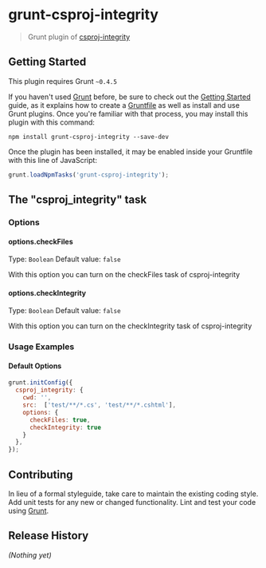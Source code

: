 # grunt-csproj-integrity

> Grunt plugin of [csproj-integrity](https://github.com/mantovanig/csproj-integrity)

## Getting Started
This plugin requires Grunt `~0.4.5`

If you haven't used [Grunt](http://gruntjs.com/) before, be sure to check out the [Getting Started](http://gruntjs.com/getting-started) guide, as it explains how to create a [Gruntfile](http://gruntjs.com/sample-gruntfile) as well as install and use Grunt plugins. Once you're familiar with that process, you may install this plugin with this command:

```shell
npm install grunt-csproj-integrity --save-dev
```

Once the plugin has been installed, it may be enabled inside your Gruntfile with this line of JavaScript:

```js
grunt.loadNpmTasks('grunt-csproj-integrity');
```

## The "csproj_integrity" task


### Options

#### options.checkFiles
Type: `Boolean`
Default value: `false`

With this option you can turn on the checkFiles task of csproj-integrity

#### options.checkIntegrity
Type: `Boolean`
Default value: `false`

With this option you can turn on the checkIntegrity task of csproj-integrity

### Usage Examples

#### Default Options

```js
grunt.initConfig({
  csproj_integrity: {
    cwd: '',
    src:  ['test/**/*.cs', 'test/**/*.cshtml'],
    options: {
      checkFiles: true,
      checkIntegrity: true
    }
  },
});
```


## Contributing
In lieu of a formal styleguide, take care to maintain the existing coding style. Add unit tests for any new or changed functionality. Lint and test your code using [Grunt](http://gruntjs.com/).

## Release History
_(Nothing yet)_

